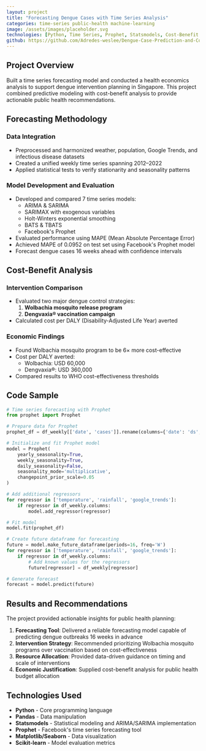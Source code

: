 ```yaml
---
layout: project
title: "Forecasting Dengue Cases with Time Series Analysis"
categories: time-series public-health machine-learning
image: /assets/images/placeholder.svg
technologies: [Python, Time Series, Prophet, Statsmodels, Cost-Benefit Analysis]
github: https://github.com/Adredes-weslee/Dengue-Case-Prediction-and-Cost-Benefits-Analysis
---
```


## Project Overview

Built a time series forecasting model and conducted a health economics analysis to support dengue intervention planning in Singapore. This project combined predictive modeling with cost-benefit analysis to provide actionable public health recommendations.

## Forecasting Methodology

### Data Integration
- Preprocessed and harmonized weather, population, Google Trends, and infectious disease datasets 
- Created a unified weekly time series spanning 2012–2022
- Applied statistical tests to verify stationarity and seasonality patterns

### Model Development and Evaluation
- Developed and compared 7 time series models:
  - ARIMA & SARIMA
  - SARIMAX with exogenous variables
  - Holt-Winters exponential smoothing
  - BATS & TBATS 
  - Facebook's Prophet
- Evaluated performance using MAPE (Mean Absolute Percentage Error)
- Achieved MAPE of 0.0952 on test set using Facebook's Prophet model
- Forecast dengue cases 16 weeks ahead with confidence intervals

## Cost-Benefit Analysis

### Intervention Comparison
- Evaluated two major dengue control strategies:
  1. **Wolbachia mosquito release program**
  2. **Dengvaxia® vaccination campaign**
- Calculated cost per DALY (Disability-Adjusted Life Year) averted

### Economic Findings
- Found Wolbachia mosquito program to be 6× more cost-effective 
- Cost per DALY averted:
  - Wolbachia: USD 60,000
  - Dengvaxia®: USD 360,000
- Compared results to WHO cost-effectiveness thresholds

## Code Sample

```python
# Time series forecasting with Prophet
from prophet import Prophet

# Prepare data for Prophet
prophet_df = df_weekly[['date', 'cases']].rename(columns={'date': 'ds', 'cases': 'y'})

# Initialize and fit Prophet model
model = Prophet(
    yearly_seasonality=True,
    weekly_seasonality=True,
    daily_seasonality=False,
    seasonality_mode='multiplicative',
    changepoint_prior_scale=0.05
)

# Add additional regressors
for regressor in ['temperature', 'rainfall', 'google_trends']:
    if regressor in df_weekly.columns:
        model.add_regressor(regressor)

# Fit model
model.fit(prophet_df)

# Create future dataframe for forecasting
future = model.make_future_dataframe(periods=16, freq='W')
for regressor in ['temperature', 'rainfall', 'google_trends']:
    if regressor in df_weekly.columns:
        # Add known values for the regressors
        future[regressor] = df_weekly[regressor]

# Generate forecast
forecast = model.predict(future)
```

## Results and Recommendations

The project provided actionable insights for public health planning:

1. **Forecasting Tool**: Delivered a reliable forecasting model capable of predicting dengue outbreaks 16 weeks in advance
2. **Intervention Strategy**: Recommended prioritizing Wolbachia mosquito programs over vaccination based on cost-effectiveness
3. **Resource Allocation**: Provided data-driven guidance on timing and scale of interventions
4. **Economic Justification**: Supplied cost-benefit analysis for public health budget allocation

## Technologies Used

- **Python** - Core programming language
- **Pandas** - Data manipulation
- **Statsmodels** - Statistical modeling and ARIMA/SARIMA implementation
- **Prophet** - Facebook's time series forecasting tool
- **Matplotlib/Seaborn** - Data visualization
- **Scikit-learn** - Model evaluation metrics
